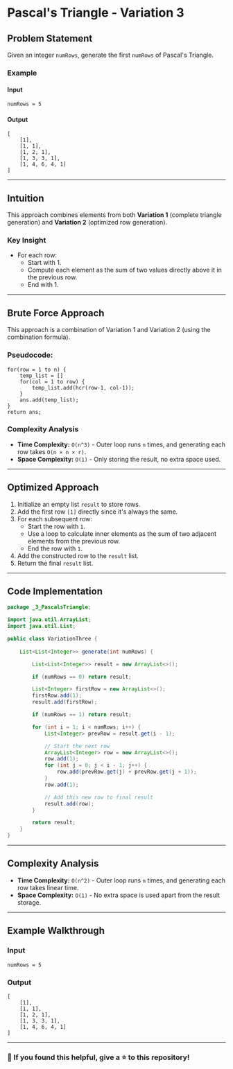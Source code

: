 # Pascal's Triangle - Variation 3

## Problem Statement
Given an integer `numRows`, generate the first `numRows` of Pascal's Triangle.

### Example

#### Input
```plaintext
numRows = 5
```

#### Output
```plaintext
[
    [1],
    [1, 1],
    [1, 2, 1],
    [1, 3, 3, 1],
    [1, 4, 6, 4, 1]
]
```

---

## Intuition
This approach combines elements from both **Variation 1** (complete triangle generation) and **Variation 2** (optimized row generation).

### Key Insight
- For each row:
    - Start with 1.
    - Compute each element as the sum of two values directly above it in the previous row.
    - End with 1.

---

## Brute Force Approach
This approach is a combination of Variation 1 and Variation 2 (using the combination formula).

### Pseudocode:
```
for(row = 1 to n) {
    temp_list = []
    for(col = 1 to row) {
        temp_list.add(hcr(row-1, col-1));
    }
    ans.add(temp_list);
}
return ans;
```

### Complexity Analysis
- **Time Complexity:** `O(n^3)` - Outer loop runs `n` times, and generating each row takes `O(n × n × r)`.
- **Space Complexity:** `O(1)` - Only storing the result, no extra space used.

---

## Optimized Approach

1. Initialize an empty list `result` to store rows.
2. Add the first row `[1]` directly since it's always the same.
3. For each subsequent row:
    - Start the row with `1`.
    - Use a loop to calculate inner elements as the sum of two adjacent elements from the previous row.
    - End the row with `1`.
4. Add the constructed row to the `result` list.
5. Return the final `result` list.

---

## Code Implementation

```java
package _3_PascalsTriangle;

import java.util.ArrayList;
import java.util.List;

public class VariationThree {
    
    List<List<Integer>> generate(int numRows) {

        List<List<Integer>> result = new ArrayList<>();

        if (numRows == 0) return result;

        List<Integer> firstRow = new ArrayList<>();
        firstRow.add(1);
        result.add(firstRow);

        if (numRows == 1) return result;

        for (int i = 1; i < numRows; i++) {
            List<Integer> prevRow = result.get(i - 1);

            // Start the next row
            ArrayList<Integer> row = new ArrayList<>();
            row.add(1);
            for (int j = 0; j < i - 1; j++) {
                row.add(prevRow.get(j) + prevRow.get(j + 1));
            }
            row.add(1);

            // Add this new row to final result
            result.add(row);
        }

        return result;
    }
}
```

---

## Complexity Analysis

- **Time Complexity:** `O(n^2)` - Outer loop runs `n` times, and generating each row takes linear time.
- **Space Complexity:** `O(1)` - No extra space is used apart from the result storage.

---

## Example Walkthrough

### Input
```plaintext
numRows = 5
```

### Output
```plaintext
[
    [1],
    [1, 1],
    [1, 2, 1],
    [1, 3, 3, 1],
    [1, 4, 6, 4, 1]
]
```

---

### 🚀 If you found this helpful, give a ⭐ to this repository!

